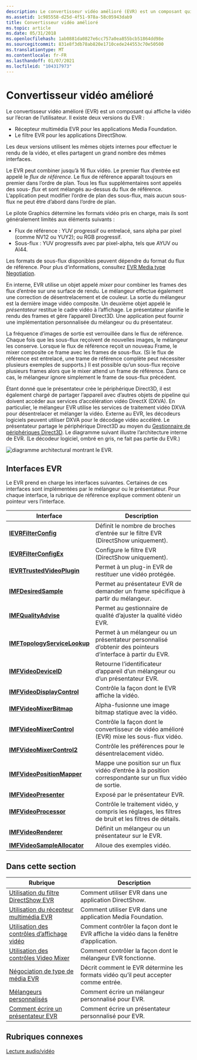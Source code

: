 ```yaml
---
description: Le convertisseur vidéo amélioré (EVR) est un composant qui affiche la vidéo sur le moniteur des utilisateurs.
ms.assetid: 1c985558-d25d-4f51-978a-58c05943dab9
title: Convertisseur vidéo amélioré
ms.topic: article
ms.date: 05/31/2018
ms.openlocfilehash: 1ab0881da0827e6cc757a0ea855bcb51864dd98e
ms.sourcegitcommit: 831e8f3db78ab820e1710cede244553c70e50500
ms.translationtype: MT
ms.contentlocale: fr-FR
ms.lasthandoff: 01/07/2021
ms.locfileid: "104317973"
---
```

# <a name="enhanced-video-renderer"></a>Convertisseur vidéo amélioré

Le convertisseur vidéo amélioré (EVR) est un composant qui affiche la vidéo sur l’écran de l’utilisateur. Il existe deux versions du EVR :

-   Récepteur multimédia EVR pour les applications Media Foundation.
-   Le filtre EVR pour les applications DirectShow.

Les deux versions utilisent les mêmes objets internes pour effectuer le rendu de la vidéo, et elles partagent un grand nombre des mêmes interfaces.

Le EVR peut combiner jusqu’à 16 flux vidéo. Le premier flux d’entrée est appelé le *flux de référence*. Le flux de référence apparaît toujours en premier dans l’ordre de plan. Tous les flux supplémentaires sont appelés des sous- *flux* et sont mélangés au-dessus du flux de référence. L’application peut modifier l’ordre de plan des sous-flux, mais aucun sous-flux ne peut être d’abord dans l’ordre de plan.

Le pilote Graphics détermine les formats vidéo pris en charge, mais ils sont généralement limités aux éléments suivants :

-   Flux de référence : YUV progressif ou entrelacé, sans alpha par pixel (comme NV12 ou YUY2); ou RGB progressif.
-   Sous-flux : YUV progressifs avec par pixel-alpha, tels que AYUV ou AI44.

Les formats de sous-flux disponibles peuvent dépendre du format du flux de référence. Pour plus d’informations, consultez [EVR Media type Negotiation](evr-media-type-negotiation.md).

En interne, EVR utilise un objet appelé *mixer* pour combiner les frames des flux d’entrée sur une surface de rendu. Le mélangeur effectue également une correction de désentrelacement et de couleur. La sortie du mélangeur est la dernière image vidéo composite. Un deuxième objet appelé le *présentateur* restitue le cadre vidéo à l’affichage. Le présentateur planifie le rendu des frames et gère l’appareil Direct3D. Une application peut fournir une implémentation personnalisée du mélangeur ou du présentateur.

La fréquence d’images de sortie est verrouillée dans le flux de référence. Chaque fois que les sous-flux reçoivent de nouvelles images, le mélangeur les conserve. Lorsque le flux de référence reçoit un nouveau Frame, le mixer composite ce frame avec les frames de sous-flux. (Si le flux de référence est entrelacé, une trame de référence complète peut nécessiter plusieurs exemples de supports.) Il est possible qu’un sous-flux reçoive plusieurs frames alors que le mixer attend un frame de référence. Dans ce cas, le mélangeur ignore simplement le frame de sous-flux précédent.

Étant donné que le présentateur crée le périphérique Direct3D, il est également chargé de partager l’appareil avec d’autres objets de pipeline qui doivent accéder aux services d’accélération vidéo DirectX (DXVA). En particulier, le mélangeur EVR utilise les services de traitement vidéo DXVA pour désentrelacer et mélanger la vidéo. Externe au EVR, les décodeurs logiciels peuvent utiliser DXVA pour le décodage vidéo accéléré. Le présentateur partage le périphérique Direct3D au moyen du [Gestionnaire de périphériques Direct3D](direct3d-device-manager.md). Le diagramme suivant illustre l’architecture interne de EVR. (Le décodeur logiciel, ombré en gris, ne fait pas partie du EVR.)

![diagramme architectural montrant le EVR.](images/5d4a1fd9-25ff-4cc5-a486-0d22f34bbfd7.gif)

## <a name="evr-interfaces"></a>Interfaces EVR

Le EVR prend en charge les interfaces suivantes. Certaines de ces interfaces sont implémentées par le mélangeur ou le présentateur. Pour chaque interface, la rubrique de référence explique comment obtenir un pointeur vers l’interface.

| Interface                                                    | Description                                                                                       |
|--------------------------------------------------------------|---------------------------------------------------------------------------------------------------|
| [**IEVRFilterConfig**](/windows/desktop/api/evr/nn-evr-ievrfilterconfig)                 | Définit le nombre de broches d’entrée sur le filtre EVR (DirectShow uniquement).                                |
| [**IEVRFilterConfigEx**](/windows/desktop/api/evr/nn-evr-ievrfilterconfigex)             | Configure le filtre EVR (DirectShow uniquement).                                                      |
| [**IEVRTrustedVideoPlugin**](/windows/desktop/api/evr/nn-evr-ievrtrustedvideoplugin)     | Permet à un plug-in EVR de restituer une vidéo protégée.                                                 |
| [**IMFDesiredSample**](/windows/desktop/api/evr/nn-evr-imfdesiredsample)                 | Permet au présentateur EVR de demander un frame spécifique à partir du mélangeur.                             |
| [**IMFQualityAdvise**](/windows/desktop/api/mfidl/nn-mfidl-imfqualityadvise)                 | Permet au gestionnaire de qualité d’ajuster la qualité vidéo EVR.                                      |
| [**IMFTopologyServiceLookup**](/windows/desktop/api/evr/nn-evr-imftopologyservicelookup) | Permet à un mélangeur ou un présentateur personnalisé d’obtenir des pointeurs d’interface à partir du EVR.                       |
| [**IMFVideoDeviceID**](/windows/desktop/api/evr/nn-evr-imfvideodeviceid)                 | Retourne l’identificateur d’appareil d’un mélangeur ou d’un présentateur EVR.                                       |
| [**IMFVideoDisplayControl**](/windows/desktop/api/evr/nn-evr-imfvideodisplaycontrol)     | Contrôle la façon dont le EVR affiche la vidéo.                                                              |
| [**IMFVideoMixerBitmap**](/windows/desktop/api/evr9/nn-evr9-imfvideomixerbitmap)           | Alpha-fusionne une image bitmap statique avec la vidéo.                                                |
| [**IMFVideoMixerControl**](/windows/desktop/api/evr/nn-evr-imfvideomixercontrol)         | Contrôle la façon dont le convertisseur de vidéo amélioré (EVR) mixe les sous-flux vidéo.                            |
| [**IMFVideoMixerControl2**](/windows/desktop/api/evr/nn-evr-imfvideomixercontrol2)       | Contrôle les préférences pour le désentrelacement vidéo.                                                     |
| [**IMFVideoPositionMapper**](/windows/desktop/api/evr/nn-evr-imfvideopositionmapper)     | Mappe une position sur un flux vidéo d’entrée à la position correspondante sur un flux vidéo de sortie. |
| [**IMFVideoPresenter**](/windows/desktop/api/evr/nn-evr-imfvideopresenter)               | Exposé par le présentateur EVR.                                                                     |
| [**IMFVideoProcessor**](/windows/desktop/api/evr9/nn-evr9-imfvideoprocessor)               | Contrôle le traitement vidéo, y compris les réglages, les filtres de bruit et les filtres de détails.               |
| [**IMFVideoRenderer**](/windows/desktop/api/evr/nn-evr-imfvideorenderer)                 | Définit un mélangeur ou un présentateur sur le EVR.                                                             |
| [**IMFVideoSampleAllocator**](/windows/desktop/api/mfidl/nn-mfidl-imfvideosampleallocator)   | Alloue des exemples vidéo.                                                                          |



 

## <a name="in-this-section"></a>Dans cette section



| Rubrique                                                                    | Description                                                                           |
|--------------------------------------------------------------------------|---------------------------------------------------------------------------------------|
| [Utilisation du filtre DirectShow EVR](using-the-directshow-evr-filter.md)   | Comment utiliser EVR dans une application DirectShow.                                       |
| [Utilisation du récepteur multimédia EVR](using-the-evr-media-sink.md)                 | Comment utiliser EVR dans une application Media Foundation.                                 |
| [Utilisation des contrôles d’affichage vidéo](using-the-video-display-controls.md) | Comment contrôler la façon dont le EVR affiche la vidéo dans la fenêtre d’application. |
| [Utilisation des contrôles Video Mixer](using-the-video-mixer-controls.md)     | Comment contrôler la façon dont le mélangeur EVR fonctionne.                               |
| [Négociation de type de média EVR](evr-media-type-negotiation.md)             | Décrit comment le EVR détermine les formats vidéo qu’il peut accepter comme entrée.          |
| [Mélangeurs personnalisés](custom-mixers.md)                                       | Comment écrire un mélangeur personnalisé pour EVR.                                              |
| [Comment écrire un présentateur EVR](how-to-write-an-evr-presenter.md)       | Comment écrire un présentateur personnalisé pour EVR.                                          |



 

## <a name="related-topics"></a>Rubriques connexes

<dl> <dt>

[Lecture audio/vidéo](audio-video-playback.md)
</dt> </dl>

 

 



